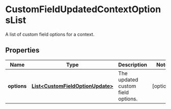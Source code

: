 

# CustomFieldUpdatedContextOptionsList

A list of custom field options for a context.

## Properties

| Name | Type | Description | Notes |
|------------ | ------------- | ------------- | -------------|
|**options** | [**List&lt;CustomFieldOptionUpdate&gt;**](CustomFieldOptionUpdate.md) | The updated custom field options. |  [optional] |



